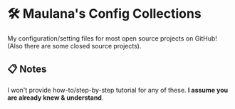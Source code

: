 # 🛠️ Maulana's Config Collections

My configuration/setting files for most open source projects on GitHub! (Also there are some closed source projects).

## 📋 Notes

I won't provide how-to/step-by-step tutorial for any of these. **I assume you are already knew & understand**.
